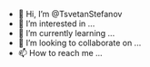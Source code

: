- 👋 Hi, I’m @TsvetanStefanov
- 👀 I’m interested in ...
- 🌱 I’m currently learning ...
- 💞️ I’m looking to collaborate on ...
- 📫 How to reach me ...

<!---
TsvetanStefanov/TsvetanStefanov is a ✨ special ✨ repository because its `README.md` (this file) appears on your GitHub profile.
You can click the Preview link to take a look at your changes.
--->
